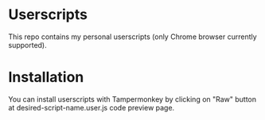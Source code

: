 # Userscripts
This repo contains my personal userscripts (only Chrome browser currently supported).

# Installation
You can install userscripts with Tampermonkey by clicking on "Raw" button at desired-script-name.user.js code preview page.
